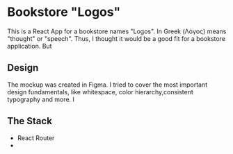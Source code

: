 # Bookstore "Logos"

This is a React App for a bookstore names "Logos". In Greek (Λόγος) means "thought" or "speech".
Thus, I thought it would be a good fit for a bookstore application. But

## Design

The mockup was created in Figma. I tried to cover the most important design fundamentals, like whitespace, color hierarchy,consistent typography and more. I

## The Stack

<ul>
   <li>
      React Router
   </li>
   <li>
      
   </li>
</ul>


